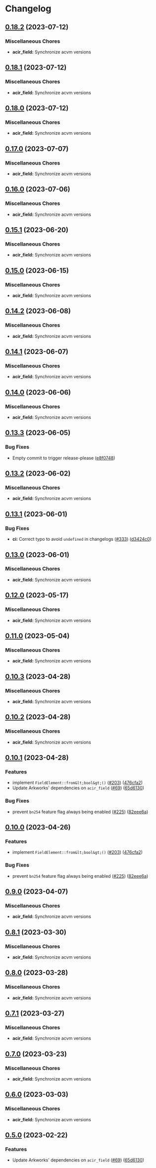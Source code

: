# Changelog

## [0.18.2](https://github.com/noir-lang/acvm/compare/acir_field-v0.18.1...acir_field-v0.18.2) (2023-07-12)


### Miscellaneous Chores

* **acir_field:** Synchronize acvm versions

## [0.18.1](https://github.com/noir-lang/acvm/compare/acir_field-v0.18.0...acir_field-v0.18.1) (2023-07-12)


### Miscellaneous Chores

* **acir_field:** Synchronize acvm versions

## [0.18.0](https://github.com/noir-lang/acvm/compare/acir_field-v0.17.0...acir_field-v0.18.0) (2023-07-12)


### Miscellaneous Chores

* **acir_field:** Synchronize acvm versions

## [0.17.0](https://github.com/noir-lang/acvm/compare/acir_field-v0.16.0...acir_field-v0.17.0) (2023-07-07)


### Miscellaneous Chores

* **acir_field:** Synchronize acvm versions

## [0.16.0](https://github.com/noir-lang/acvm/compare/acir_field-v0.15.1...acir_field-v0.16.0) (2023-07-06)


### Miscellaneous Chores

* **acir_field:** Synchronize acvm versions

## [0.15.1](https://github.com/noir-lang/acvm/compare/acir_field-v0.15.0...acir_field-v0.15.1) (2023-06-20)


### Miscellaneous Chores

* **acir_field:** Synchronize acvm versions

## [0.15.0](https://github.com/noir-lang/acvm/compare/acir_field-v0.14.2...acir_field-v0.15.0) (2023-06-15)


### Miscellaneous Chores

* **acir_field:** Synchronize acvm versions

## [0.14.2](https://github.com/noir-lang/acvm/compare/acir_field-v0.14.1...acir_field-v0.14.2) (2023-06-08)


### Miscellaneous Chores

* **acir_field:** Synchronize acvm versions

## [0.14.1](https://github.com/noir-lang/acvm/compare/acir_field-v0.14.0...acir_field-v0.14.1) (2023-06-07)


### Miscellaneous Chores

* **acir_field:** Synchronize acvm versions

## [0.14.0](https://github.com/noir-lang/acvm/compare/acir_field-v0.13.3...acir_field-v0.14.0) (2023-06-06)


### Miscellaneous Chores

* **acir_field:** Synchronize acvm versions

## [0.13.3](https://github.com/noir-lang/acvm/compare/acir_field-v0.13.2...acir_field-v0.13.3) (2023-06-05)


### Bug Fixes

* Empty commit to trigger release-please ([e8f0748](https://github.com/noir-lang/acvm/commit/e8f0748042ef505d59ab63266d3c36c5358ee30d))

## [0.13.2](https://github.com/noir-lang/acvm/compare/acir_field-v0.13.1...acir_field-v0.13.2) (2023-06-02)


### Miscellaneous Chores

* **acir_field:** Synchronize acvm versions

## [0.13.1](https://github.com/noir-lang/acvm/compare/acir_field-v0.13.0...acir_field-v0.13.1) (2023-06-01)


### Bug Fixes

* **ci:** Correct typo to avoid `undefined` in changelogs ([#333](https://github.com/noir-lang/acvm/issues/333)) ([d3424c0](https://github.com/noir-lang/acvm/commit/d3424c04fd303c9cbe25d03118d8b358cbb84b83))

## [0.13.0](https://github.com/noir-lang/acvm/compare/acir_field-v0.12.0...acir_field-v0.13.0) (2023-06-01)


### Miscellaneous Chores

* **acir_field:** Synchronize acvm versions

## [0.12.0](https://github.com/noir-lang/acvm/compare/acir_field-v0.11.0...acir_field-v0.12.0) (2023-05-17)


### Miscellaneous Chores

* **acir_field:** Synchronize acvm versions

## [0.11.0](https://github.com/noir-lang/acvm/compare/acir_field-v0.10.3...acir_field-v0.11.0) (2023-05-04)


### Miscellaneous Chores

* **acir_field:** Synchronize acvm versions

## [0.10.3](https://github.com/noir-lang/acvm/compare/acir_field-v0.10.2...acir_field-v0.10.3) (2023-04-28)


### Miscellaneous Chores

* **acir_field:** Synchronize acvm versions

## [0.10.2](https://github.com/noir-lang/acvm/compare/acir_field-v0.10.1...acir_field-v0.10.2) (2023-04-28)


### Miscellaneous Chores

* **acir_field:** Synchronize acvm versions

## [0.10.1](https://github.com/noir-lang/acvm/compare/acir_field-v0.10.0...acir_field-v0.10.1) (2023-04-28)


### Features

* implement `FieldElement::from&lt;bool&gt;()` ([#203](https://github.com/noir-lang/acvm/issues/203)) ([476cfa2](https://github.com/noir-lang/acvm/commit/476cfa247fddb515c64c2801c6868357c9375294))
* Update Arkworks' dependencies on `acir_field` ([#69](https://github.com/noir-lang/acvm/issues/69)) ([65d6130](https://github.com/noir-lang/acvm/commit/65d61307a12f25e04afad2d50e4c4db5ce97dd8c))


### Bug Fixes

* prevent `bn254` feature flag always being enabled ([#225](https://github.com/noir-lang/acvm/issues/225)) ([82eee6a](https://github.com/noir-lang/acvm/commit/82eee6ab08ae480f04904ca8571fd88f4466c000))

## [0.10.0](https://github.com/noir-lang/acvm/compare/acir_field-v0.9.0...acir_field-v0.10.0) (2023-04-26)


### Features

* implement `FieldElement::from&lt;bool&gt;()` ([#203](https://github.com/noir-lang/acvm/issues/203)) ([476cfa2](https://github.com/noir-lang/acvm/commit/476cfa247fddb515c64c2801c6868357c9375294))


### Bug Fixes

* prevent `bn254` feature flag always being enabled ([#225](https://github.com/noir-lang/acvm/issues/225)) ([82eee6a](https://github.com/noir-lang/acvm/commit/82eee6ab08ae480f04904ca8571fd88f4466c000))

## [0.9.0](https://github.com/noir-lang/acvm/compare/acir_field-v0.8.1...acir_field-v0.9.0) (2023-04-07)


### Miscellaneous Chores

* **acir_field:** Synchronize acvm versions

## [0.8.1](https://github.com/noir-lang/acvm/compare/acir_field-v0.8.0...acir_field-v0.8.1) (2023-03-30)


### Miscellaneous Chores

* **acir_field:** Synchronize acvm versions

## [0.8.0](https://github.com/noir-lang/acvm/compare/acir_field-v0.7.1...acir_field-v0.8.0) (2023-03-28)


### Miscellaneous Chores

* **acir_field:** Synchronize acvm versions

## [0.7.1](https://github.com/noir-lang/acvm/compare/acir_field-v0.7.0...acir_field-v0.7.1) (2023-03-27)


### Miscellaneous Chores

* **acir_field:** Synchronize acvm versions

## [0.7.0](https://github.com/noir-lang/acvm/compare/acir_field-v0.6.0...acir_field-v0.7.0) (2023-03-23)


### Miscellaneous Chores

* **acir_field:** Synchronize acvm versions

## [0.6.0](https://github.com/noir-lang/acvm/compare/acir_field-v0.5.0...acir_field-v0.6.0) (2023-03-03)


### Miscellaneous Chores

* **acir_field:** Synchronize acvm versions

## [0.5.0](https://github.com/noir-lang/acvm/compare/acir_field-v0.4.1...acir_field-v0.5.0) (2023-02-22)


### Features

* Update Arkworks' dependencies on `acir_field` ([#69](https://github.com/noir-lang/acvm/issues/69)) ([65d6130](https://github.com/noir-lang/acvm/commit/65d61307a12f25e04afad2d50e4c4db5ce97dd8c))
